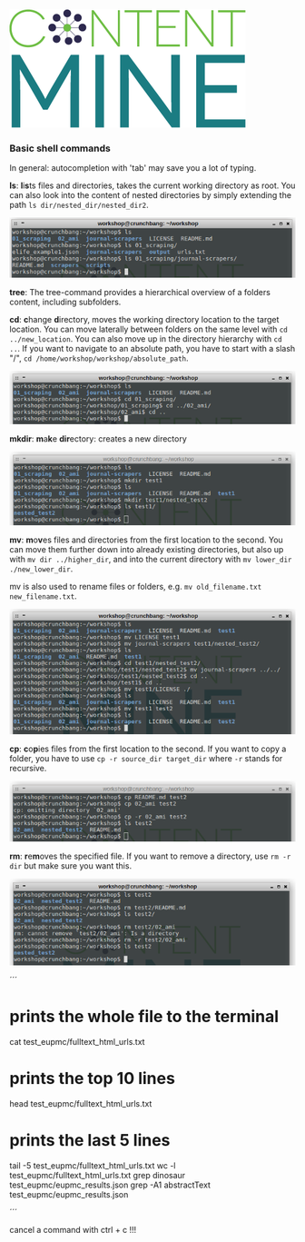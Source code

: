 ![ContentMine logo](https://github.com/ContentMine/assets/blob/master/png/Content_mine(small).png)

### Basic shell commands

In general: autocompletion with 'tab' may save you a lot of typing.

**ls**: **l**i**s**ts files and directories, takes the current working directory as root. You can also look into the content of nested directories by simply extending the path ```ls dir/nested_dir/nested_dir2```.

![ls](../../resources/images/software/vms/ls.png)

**tree**: The tree-command provides a hierarchical overview of a folders content, including subfolders.

**cd**: **c**hange **d**irectory, moves the working directory location to the target location. You can move laterally between folders on the same level with ```cd ../new_location```. You can also move up in the directory hierarchy with ```cd ..```. If you want to navigate to an absolute path, you have to start with a slash "/", ```cd /home/workshop/workshop/absolute_path```.

![cd](../../resources/images/software/vms/cd.png)

**mkdir**: **m**a**k**e **dir**ectory: creates a new directory

![mkdir](../../resources/images/software/vms/mkdir.png)

**mv**: **m**o**v**es files and directories from the first location to the second. You can move them further down into already existing directories, but also up with ```mv dir ../higher_dir```, and into the current directory with ```mv lower_dir ./new_lower_dir```.

mv is also used to rename files or folders, e.g. ```mv old_filename.txt new_filename.txt```.

![mv](../../resources/images/software/vms/mv.png)

**cp**: **c**o**p**ies files from the first location to the second. If you want to copy a folder, you have to use ```cp -r source_dir target_dir``` where ```-r``` stands for recursive.

![cp](../../resources/images/software/vms/cp.png)

**rm**: **r**e**m**oves the specified file. If you want to remove a directory, use ```rm -r dir``` but make sure you want this.

![rm](../../resources/images/software/vms/rm.png)



´´´
# prints the whole file to the terminal
cat test_eupmc/fulltext_html_urls.txt
# prints the top 10 lines
head test_eupmc/fulltext_html_urls.txt
# prints the last 5 lines
tail -5 test_eupmc/fulltext_html_urls.txt
wc -l test_eupmc/fulltext_html_urls.txt
grep dinosaur test_eupmc/eupmc_results.json
grep -A1 abstractText test_eupmc/eupmc_results.json

´´´



cancel a command with ctrl + c !!!
